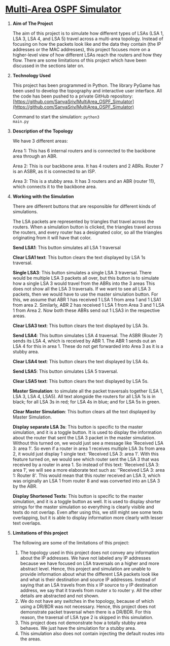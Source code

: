 # <span style="text-decoration:underline;">Multi-Area OSPF Simulator</span>



1. **Aim of The Project**

    The aim of this project is to simulate how different types of LSAs (LSA 1, LSA 3, LSA 4, and LSA 5) travel across a multi-area topology. Instead of focusing on how the packets look like and the data they contain (the IP addresses or the MAC addresses), this project focuses more on a higher-level view of how different LSAs reach the routers and how they flow. There are some limitations of this project which have been discussed in the sections later on.

2. **Technology Used**

    This project has been programmed in Python. The library PyGame has been used to develop the topography and interactive user interface. All the code has been pushed to a private GitHub repository: [https://github.com/SanyaSriv/MultiArea_OSPF_Simulator](https://github.com/SanyaSriv/MultiArea_OSPF_Simulator)
    
    Command to start the simulation: <code>python3 main.py</code>

3. **Description of the Topology**

    We have 3 different areas:

    Area 1: This has 6 internal routers and is connected to the backbone area through an ABR.

    Area 2: This is our backbone area. It has 4 routers and 2 ABRs. Router 7 is an ASBR, as it is connected to an ISP.

    Area 3: This is a stubby area. It has 3 routers and an ABR (router 11), which connects it to the backbone area.


4. **Working with the Simulation**

    There are different buttons that are responsible for different kinds of simulations. 
    
    The LSA packets are represented by triangles that travel across the routers. When a simulation button is clicked, the triangles travel across the routers, and every router has a designated color, so all the triangles originating from it will have that color.
  
    **Send LSA1**: This button simulates all LSA 1 traversal

    **Clear LSA1 text**: This button clears the text displayed by LSA 1s traversal.

    **Single LSA3**: This button simulates a single LSA 3 traversal. There would be multiple LSA 3 packets all over, but this button is to simulate how a single LSA 3 would travel from the ABRs into the 3 areas This does not show all the LSA 3 traversals. If we want to see all LSA 3 packets, then we would have to use the master simulation button. For this, we assume that ABR 1 has received 1 LSA 1 from area 1 and 1 LSA1 from area 2. Similarly, ABR 2 has received 1 LSA 1 from Area 3 and 1 LSA 1 from Area 2. Now both these ABRs send out 1 LSA3 in the respective areas.  

    **Clear LSA3 text**: This button clears the text displayed by LSA 3s.

    **Send LSA4**: This button simulates LSA 4 traversal. The ASBR (Router 7) sends its LSA 4, which is received by ABR 1. The ABR 1 sends out an LSA 4 for this in area 1. These do not get forwarded into Area 3 as it is a stubby area.

    **Clear LSA4 text**: This button clears the text displayed by LSA 4s.

    **Send LSA5**: This button simulates LSA 5 traversal.

    **Clear LSA5 text**: This button clears the text displayed by LSA 5s.

    **Master Simulation**: to simulate all the packet traversals together (LSA 1, LSA 3, LSA 4, LSA5). All text alongside the routers for all LSA 1s is in black; for all LSA 3s in red; for LSA 4s in blue; and for LSA 5s in green.

    **Clear Master Simulation**: This button clears all the text displayed by Master Simulation.

    **Display separate LSA 3s**: This button is specific to the master simulation, and it is a toggle button. It is used to display the information about the router that sent the LSA 3 packet in the master simulation. Without this turned on, we would just see a message like 'Received LSA 3: area 1'. So even if a router in area 1 receives multiple LSA 3s from area 2, it would just display 1 single text: 'Received LSA 3: area 1'. With this feature turned on, we would see which router sent the LSA 3 that was received by a router in area 1. So instead of this text: 'Received LSA 3: area 1', we will see a more elaborate text such as: ‘'Received LSA 3: area 1: Router 8'. This would mean that this router received an LSA 3, which was originally an LSA 1 from router 8 and was converted into an LSA 3 by the ABR. 

    **Display Shortened Texts**: This button is specific to the master simulation, and it is a toggle button as well. It is used to display shorter strings for the master simulation so everything is clearly visible and texts do not overlap. Even after using this, we still might see some texts overlapping, but it is able to display information more clearly with lesser text overlaps.

5. **Limitations of this project**

    The following are some of the limitations of this project:

    1. The topology used in this project does not convey any information about the IP addresses. We have not labeled any IP addresses because we have focused on LSA traversals on a higher and more abstract level. Hence, this project and simulation are unable to provide information about what the different LSA packets look like and what is their destination and source IP addresses. Instead of saying that an LSA travels from this x IP source to y IP destination address, we say that it travels from router x to router y. All the other details are abstracted and not shown.
    2. We do not have any switches in the topology, because of which using a DR/BDR was not necessary. Hence, this project does not demonstrate packet traversal when there is a DR/BDR. For this reason, the traversal of LSA type 2 is skipped in this simulation.
    3. This project does not demonstrate how a totally stubby area behaves. We just have the simulation for a stubby area. 
    4. This simulation also does not contain injecting the default routes into the areas. 
